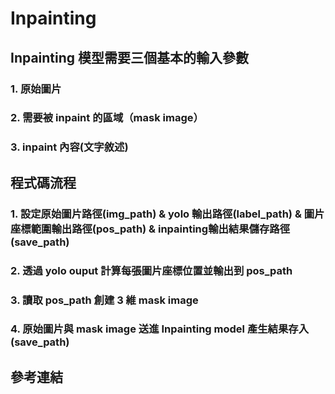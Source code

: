 # Inpainting
## Inpainting 模型需要三個基本的輸入參數
### 1. 原始圖片
### 2. 需要被 inpaint 的區域（mask image）
### 3. inpaint 內容(文字敘述)

## 程式碼流程
### 1. 設定原始圖片路徑(img_path) & yolo 輸出路徑(label_path) & 圖片座標範圍輸出路徑(pos_path) & inpainting輸出結果儲存路徑(save_path)
### 2. 透過 yolo ouput 計算每張圖片座標位置並輸出到 pos_path
### 3. 讀取 pos_path 創建 3 維 mask image
### 4. 原始圖片與 mask image 送進 Inpainting model 產生結果存入(save_path)

## 參考連結
[Inpainting]: https://huggingface.co/docs/diffusers/using-diffusers/inpaint 